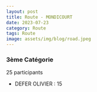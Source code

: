 ```yaml
---
layout: post
title: Route - MONDICOURT
date: 2023-07-23
category: Route
tags: Route
image: assets/img/blog/road.jpeg
---
```


### 3ème Catégorie
25 participants
- DEFER OLIVIER : 15
